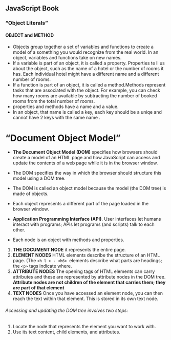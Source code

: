 ## JavaScript Book 
###  “Object Literals”
#### OBJECT and METHOD
* Objects group together a set of variables and functions to create a model of a something you would recognize from the real world. In an object, variables and functions take on new names.
* If a variable is part of an object, it is called a property. Properties te ll us about the object, such as the name of a hotel or the number of rooms it has. Each individual hotel might have a different name and a different number of rooms.
* If a function is part of an object, it is called a method.Methods represent tasks that are associated with the object. For example, you can check how many rooms are available by subtracting the number of booked rooms from the total number of rooms. 
* properties and methods have a name and a value.
* In an object, that name is called a key, each key should be a uniqe and cannot have 2 keys with the same name .


#  “Document Object Model”
* **The Document Object Model (DOM)** specifies how browsers should create a model of an HTML page and how JavaScript can access and update the contents of a web page while it is in the browser window.

* The DOM specifies the way in which the browser should structure this model using a DOM tree.
* The DOM is called an object model because the model (the DOM tree) is made of objects.
* Each object represents a different part of the page loaded in the browser window.
* **Application Programming Interface (API)**. User interfaces let humans interact with programs; APls let programs (and scripts) talk to each other.
* Each node is an object with methods and properties.

1. **THE DOCUMENT NODE** it represents the entire page.
2. **ELEMENT NODES** HTML elements describe the structure of an HTML page. (The `<h l > - <h6> `elements describe what parts are headings; the `<p>` tags indicate where.
3. **ATTRIBUTE NODES** The opening tags of HTML elements can carry attributes and these are represented by attribute nodes in the DOM tree. **Attribute nodes are not children of the element that carries them; they are part of that element**
4. **TEXT NODES** Once you have accessed an element node, you can then reach the text within that element. This is stored in its own text node.



###### Accessing and updating the DOM tree involves two steps:
1. Locate the node that represents the element you want to work with.
2. Use its text content, child elements, and attributes.
